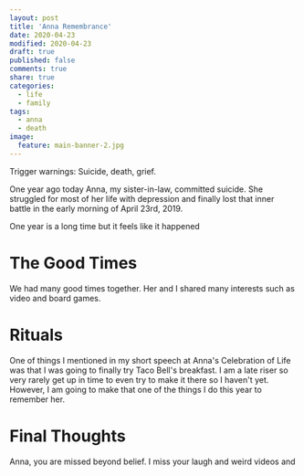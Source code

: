 ```yaml
---
layout: post
title: 'Anna Remembrance'
date: 2020-04-23
modified: 2020-04-23
draft: true
published: false
comments: true
share: true
categories:
  - life
  - family
tags:
  - anna
  - death
image:
  feature: main-banner-2.jpg
---
```


Trigger warnings: Suicide, death, grief.

One year ago today Anna, my sister-in-law, committed suicide. She struggled for most of her life with depression and finally
lost that inner battle in the early morning of April 23rd, 2019.

One year is a long time but it feels like it happened

# The Good Times

We had many good times together. Her and I shared many interests such as video and board games.

# Rituals

One of things I mentioned in my short speech at Anna's Celebration of Life was that I was going to finally try Taco Bell's
breakfast. I am a late riser so very rarely get up in time to even try to make it there so I haven't yet. However, I am going
to make that one of the things I do this year to remember her.

# Final Thoughts

Anna, you are missed beyond belief. I miss your laugh and weird videos and 
